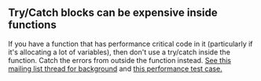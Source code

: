 ## Try/Catch blocks can be expensive inside functions

If you have a function that has performance critical code in it (particularly if it's allocating a lot of variables), then don't use a try/catch inside the function.  Catch the errors from outside the function instead. [See this mailing list thread for background](https://groups.google.com/forum/#!topic/nodejs-dev/E-Re9KDDo5w) and [this performance test case.](http://jsperf.com/try-catch-performance-overhead)